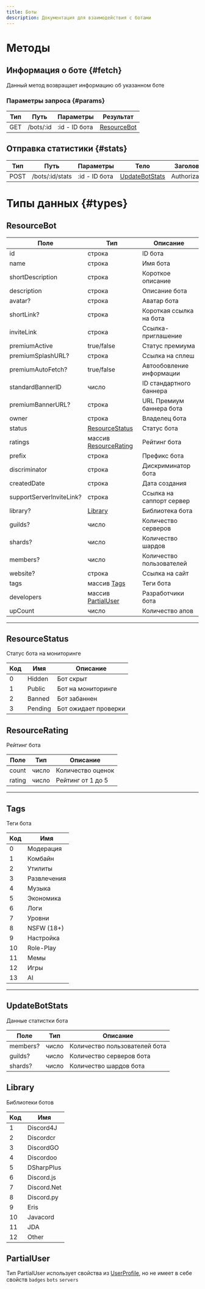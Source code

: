 ```yaml
---
title: Боты
description: Документация для взаимодействия с ботами
---
```


# Методы

## Информация о боте {#fetch}

Данный метод возвращает информацию об указанном боте

### Параметры запроса {#params}

| Тип | Путь      | Параметры     | Результат                   |
| --- | --------- | ------------- | --------------------------- |
| GET | /bots/:id | :id - ID бота | [ResourceBot](#resourcebot) |

## Отправка статистики {#stats}

| Тип  | Путь            | Параметры     | Тело                              | Заголовки     | Результат                   |
| ---- | --------------- | ------------- | --------------------------------- | ------------- | --------------------------- |
| POST | /bots/:id/stats | :id - ID бота | [UpdateBotStats](#updatebotstats) | Authorization | [ResourceBot](#resourcebot) |

# Типы данных {#types}

## ResourceBot

| Поле                     | Тип                                      | Описание                 |
| ------------------------ | ---------------------------------------- | ------------------------ |
| id                       | строка                                   | ID бота                  |
| name                     | строка                                   | Имя бота                 |
| shortDescription         | строка                                   | Короткое описание        |
| description              | строка                                   | Описание бота            |
| avatar?                  | строка                                   | Аватар бота              |
| shortLink?               | строка                                   | Короткая ссылка на бота  |
| inviteLink               | строка                                   | Ссылка-приглашение       |
| premiumActive            | true/false                               | Статус премиума          |
| premiumSplashURL?        | строка                                   | Ссылка на сплеш          |
| premiumAutoFetch?        | true/false                               | Автообовление информации |
| standardBannerID         | число                                    | ID стандартного баннера  |
| premiumBannerURL?        | строка                                   | URL Премиум баннера бота |
| owner                    | строка                                   | Владелец бота            |
| status                   | [ResourceStatus](#resourcestatus)        | Статус бота              |
| ratings                  | массив [ResourceRating](#resourcerating) | Рейтинг бота             |
| prefix                   | строка                                   | Префикс бота             |
| discriminator            | строка                                   | Дискриминатор бота       |
| createdDate              | строка                                   | Дата создания            |
| supportServerInviteLink? | строка                                   | Ссылка на саппорт сервер |
| library?                 | [Library](#library)                      | Библиотека бота          |
| guilds?                  | число                                    | Количество серверов      |
| shards?                  | число                                    | Количество шардов        |
| members?                 | число                                    | Количество пользователей |
| website?                 | строка                                   | Ссылка на сайт           |
| tags                     | массив [Tags](#tags)                     | Теги бота                |
| developers               | массив [PartialUser](#partialuser)       | Разработчики бота        |
| upCount                  | число                                    | Количество апов          |

---

## ResourceStatus

Статус бота на мониторинге

| Код | Имя     | Описание             |
| --- | ------- | -------------------- |
| 0   | Hidden  | Бот скрыт            |
| 1   | Public  | Бот на мониторинге   |
| 2   | Banned  | Бот забаннен         |
| 3   | Pending | Бот ожидает проверки |

## ResourceRating

Рейтинг бота

| Поле   | Тип   | Описание          |
| ------ | ----- | ----------------- |
| count  | число | Количество оценок |
| rating | число | Рейтинг от 1 до 5 |

---

## Tags

Теги бота

| Код | Имя         |
| --- | ----------- |
| 0   | Модерация   |
| 1   | Комбайн     |
| 2   | Утилиты     |
| 3   | Развлечения |
| 4   | Музыка      |
| 5   | Экономика   |
| 6   | Логи        |
| 7   | Уровни      |
| 8   | NSFW (18+)  |
| 9   | Настройка   |
| 10  | Role-Play   |
| 11  | Мемы        |
| 12  | Игры        |
| 13  | AI          |

---

## UpdateBotStats

Данные статистки бота

| Поле     | Тип   | Описание                      |
| -------- | ----- | ----------------------------- |
| members? | число | Количество пользователей бота |
| guilds?  | число | Количество серверов бота      |
| shards?  | число | Количество шардов бота        |

## Library

Библиотеки ботов

| Код | Имя         |
| --- | ----------- |
| 1   | Discord4J   |
| 2   | Discordcr   |
| 3   | DiscordGO   |
| 4   | Discordoo   |
| 5   | DSharpPlus  |
| 6   | Discord.js  |
| 7   | Discord.Net |
| 8   | Discord.py  |
| 9   | Eris        |
| 10  | Javacord    |
| 11  | JDA         |
| 12  | Other       |

## PartialUser

Тип PartialUser использует свойства из [UserProfiIe](/api/profiles#userprofile), но не имеет в себе свойств `badges` `bots` `servers`

